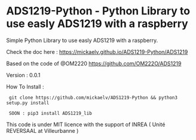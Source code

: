 
ADS1219-Python - Python Library to use easly ADS1219 with a raspberry
========================================================

Simple Python Library to use easly ADS1219 with a raspberry. 

Check the doc here : https://mickaelv.github.io/ADS1219-Python/ADS1219 

Based on the code of @OM2220 https://github.com/OM222O/ADS1219

Version : 0.0.1

How To Install :


     git clone https://github.com/mickaelv/ADS1219-Python && python3 setup.py install

     SOON : pip3 install ADS1219_lib 


This code is under MIT licence with the support of INREA ( Unité REVERSAAL at Villeurbanne )
